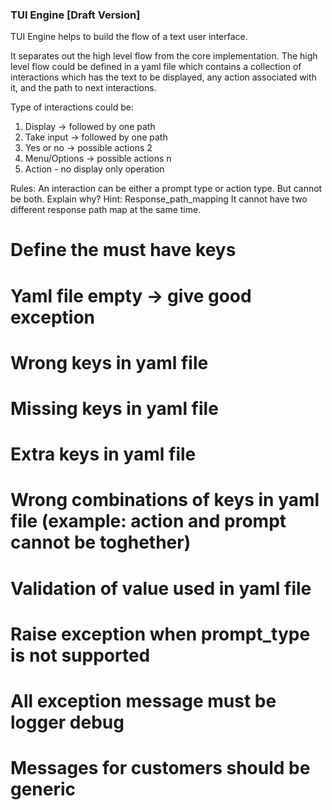 ### TUI Engine [Draft Version]

TUI Engine helps to build the flow of a text user interface.

It separates out the high level flow from the core implementation. The high level flow could be defined in a yaml file which contains a collection of interactions which has the text to be displayed, any action associated with it, and the path to next interactions. 

Type of interactions could be:
1. Display -> followed by one path
2. Take input -> followed by one path
3. Yes or no -> possible actions 2
4. Menu/Options -> possible actions n
5. Action - no display only operation


Rules:
An interaction can be either a prompt type or action type. But cannot be both. Explain why? Hint: Response_path_mapping
It cannot have two different response path map at the same time.

# Define the must have keys
# Yaml file empty -> give good exception
# Wrong keys in yaml file
# Missing keys in yaml file
# Extra keys in yaml file
# Wrong combinations of keys in yaml file (example: action and prompt cannot be toghether)
# Validation of value used in yaml file
# Raise exception when prompt_type is not supported
# All exception message must be logger debug
# Messages for customers should be generic